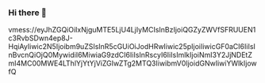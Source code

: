 ### Hi there 👋

<!--
**hamit19/hamit19** is a ✨ _special_ ✨ repository because its `README.md` (this file) appears on your GitHub profile.

Here are some ideas to get you started:

- 🔭 I’m currently working on ...
- 🌱 I’m currently learning ...
- 👯 I’m looking to collaborate on ...
- 🤔 I’m looking for help with ...
- 💬 Ask me about ...
- 📫 How to reach me: ...
- 😄 Pronouns: ...
- ⚡ Fun fact: ...
-->

vmess://eyJhZGQiOiIxNjguMTE5LjU4LjIyMCIsInBzIjoiQGZyZWVfSFRUUEN1c3RvbSDwn4ep8J-HqiAyIiwic2N5Ijoibm9uZSIsInR5cGUiOiJodHRwIiwic25pIjoiIiwicGF0aCI6IiIsInBvcnQiOjQ0MywidiI6MiwiaG9zdCI6IiIsInRscyI6IiIsImlkIjoiNmI3Y2JjNDEtZmI4MC00MWE4LThlYjYtYjViZGIwZTg2MTQ3IiwibmV0IjoidGNwIiwiYWlkIjowfQ

